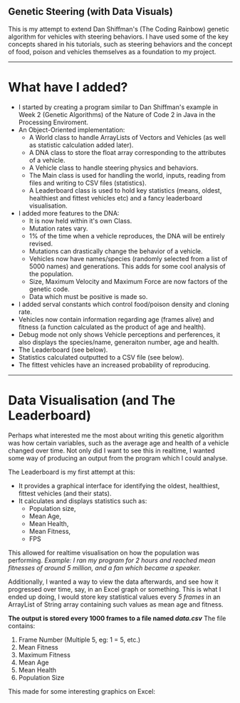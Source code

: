 ## Genetic Steering (with Data Visuals)
This is my attempt to extend Dan Shiffman's (The Coding Rainbow) genetic algorithm for vehicles with steering behaviors.
I have used some of the key concepts shared in his tutorials, such as steering behaviors and the concept of food, poison and vehicles themselves as a foundation to my project.

***

# What have I added?
* I started by creating a program similar to Dan Shiffman's example in Week 2 (Genetic Algorithms) of the Nature of Code 2 in Java in the Processing Enviroment. 
* An Object-Oriented implementation: 
  * A World class to handle ArrayLists of Vectors and Vehicles (as well as statistic calculation added later).
  * A DNA class to store the float array corresponding to the attributes of a vehicle.
  * A Vehicle class to handle steering physics and behaviors.
  * The Main class is used for handling the world, inputs, reading from files and writing to CSV files (statistics).
  * A Leaderboard class is used to hold key statistics (means, oldest, healthiest and fittest vehicles etc) and a fancy leaderboard visualisation.
* I added more features to the DNA:
  * It is now held within it's own Class.
  * Mutation rates vary.
  * 1% of the time when a vehicle reproduces, the DNA will be entirely revised.
  * Mutations can drastically change the behavior of a vehicle.
  * Vehicles now have names/species (randomly selected from a list of 5000 names) and generations. This adds for some cool analysis of the population.
  * Size, Maximum Velocity and Maximum Force are now factors of the genetic code.
  * Data which must be positive is made so.
 * I added serval constants which control food/poison density and cloning rate.
 * Vehicles now contain information regarding age (frames alive) and fitness (a function calculated as the product of age and health).
 * Debug mode not only shows Vehicle perceptions and perferences, it also displays the species/name, generaiton number, age and health.
 * The Leaderboard (see below).
 * Statistics calculated outputted to a CSV file (see below).
 * The fittest vehicles have an increased probability of reproducing.
 
*** 

# Data Visualisation (and The Leaderboard)
Perhaps what interested me the most about writing this genetic algorithm was how certain variables, such as the average age and health of a vehicle changed over time. Not only did I want to see this in realtime, I wanted some way of producing an output from the program which I could analyse.

The Leaderboard is my first attempt at this:
* It provides a graphical interface for identifying the oldest, healthiest, fittest vehicles (and their stats).
* It calculates and displays statistics such as:
  * Population size,
  * Mean Age,
  * Mean Health,
  * Mean Fitness,
  * FPS
  
This allowed for realtime visualisation on how the population was performing.
_Example: I ran my program for 2 hours and reached mean fitnesses of around 5 million, and a fan which became a speaker._

Additionally, I wanted a way to view the data afterwards, and see how it progressed over time, say, in an Excel graph or something. This is what I ended up doing, I would store key statistical values every *5 frames* in an ArrayList of String array containing such values as mean age and fitness.

**The output is stored every 1000 frames to a file named _data.csv_**
The file contains: 
1. Frame Number (Multiple 5, eg: 1 = 5, etc.)
2. Mean Fitness
3. Maximum Fitness 
4. Mean Age
5. Mean Health
6. Population Size

This made for some interesting graphics on Excel:
